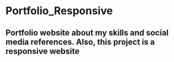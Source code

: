 # Portfolio_Responsive
## Portfolio website about my skills and social media references. Also, this project is a responsive website
